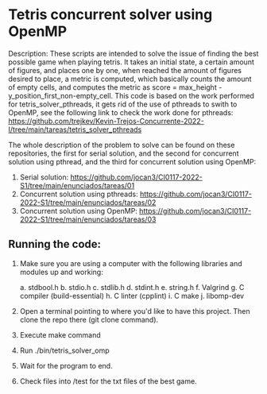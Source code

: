 # Tetris concurrent solver using OpenMP

Description: These scripts are intended to solve the issue of finding the best possible game when playing tetris. It takes an initial state,
a certain amount of figures, and places one by one,  when reached the amount of figures desired to place, a metric is computed, which basically
counts the amount of empty cells, and computes the metric as score = max_height - y_position_first_non-empty_cell. This code is based on the work performed for tetris_solver_pthreads, it gets rid of the use of pthreads to swith to OpenMP, see the following link to check the work done for pthreads: https://github.com/trejkev/Kevin-Trejos-Concurrente-2022-I/tree/main/tareas/tetris_solver_pthreads

The whole description of the problem to solve can be found on these repositories, the first for serial solution, and the second for concurrent solution using pthread, and the third for concurrent solution using OpenMP:
1. Serial solution: https://github.com/jocan3/CI0117-2022-S1/tree/main/enunciados/tareas/01
2. Concurrent solution using pthreads: https://github.com/jocan3/CI0117-2022-S1/tree/main/enunciados/tareas/02
3. Concurrent solution using OpenMP: https://github.com/jocan3/CI0117-2022-S1/tree/main/enunciados/tareas/03

## Running the code:

  1. Make sure you are using a computer with the following libraries and modules up and working:

        a. stdbool.h
        b. stdio.h
        c. stdlib.h
        d. stdint.h
        e. string.h
        f. Valgrind
        g. C compiler (build-essential)
        h. C linter (cpplint)
        i. C make
        j. libomp-dev
  2. Open a terminal pointing to where you'd like to have this project. Then clone the repo there (git clone command).
  3. Execute make command
  4. Run ./bin/tetris_solver_omp
  5. Wait for the program to end.
  6. Check files into /test for the txt files of the best game.
